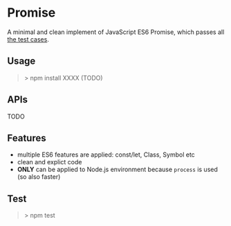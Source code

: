 # Promise
A minimal and clean implement of JavaScript ES6 Promise, which passes all [the test cases](https://github.com/promises-aplus/promises-tests).

## Usage
> \> npm install XXXX (TODO)        

## APIs
TODO

## Features
* multiple ES6 features are applied: const/let, Class, Symbol etc   
* clean and explict code
* **ONLY** can be applied to Node.js environment because `process` is used (so also faster)

## Test
> \> npm test   
